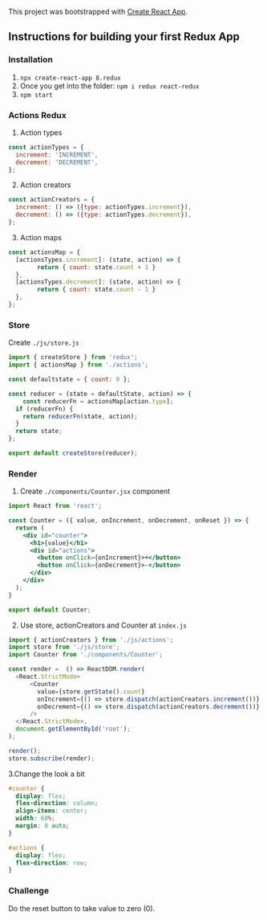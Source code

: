 This project was bootstrapped with [Create React App](https://github.com/facebook/create-react-app).

## Instructions for building your first Redux App

### Installation
1. `npx create-react-app 8.redux`
2. Once you get into the folder: `npm i redux react-redux`
3. `npm start`

### Actions Redux
1. Action types
```js
const actionTypes = {
  increment: 'INCREMENT',
  decrement: 'DECREMENT',
};
```
2. Action creators
```js
const actionCreators = {
  increment: () => ({type: actionTypes.increment}),
  decrement: () => ({type: actionTypes.decrement}),
};
```
3. Action maps
```js
const actionsMap = {
  [actionsTypes.increment]: (state, action) => {
		return { count: state.count + 1 }
  },
  [actionsTypes.decrement]: (state, action) => {
		return { count: state.count - 1 }
  },
};
```

### Store
Create `./js/store.js`
```js
import { createStore } from 'redux';
import { actionsMap } from './actions';

const defaultstate = { count: 0 };

const reducer = (state = defaultState, action) => {
	const reducerFn = actionsMap[action.type];
  if (reducerFn) {
    return reducerFn(state, action);
  }
  return state;
};

export default createStore(reducer);
```

### Render
1. Create `./components/Counter.jsx` component
```jsx
import React from 'react';

const Counter = ({ value, onIncrement, onDecrement, onReset }) => {
  return (
    <div id="counter">
      <h1>{value}</h1>
      <div id="actions">
        <button onClick={onIncrement}>+</button>
        <button onClick={onDecrement}>-</button>
      </div>
    </div>
  );
}

export default Counter;
```
2. Use store, actionCreators and Counter at `index.js`
```js
import { actionCreators } from './js/actions';
import store from './js/store';
import Counter from './components/Counter';

const render =  () => ReactDOM.render(
  <React.StrictMode>
      <Counter
        value={store.getState().count}
        onIncrement={() => store.dispatch(actionCreators.increment())}
        onDecrement={() => store.dispatch(actionCreators.decrement())}
      />
  </React.StrictMode>,
  document.getElementById('root');
);

render();
store.subscribe(render);
```
3.Change the look a bit
```css
#counter {
  display: flex;
  flex-direction: column;
  align-items: center;
  width: 60%;
  margin: 0 auto;
}

#actions {
  display: flex;
  flex-direction: row;
}
```

### Challenge
Do the reset button to take value to zero (0).
